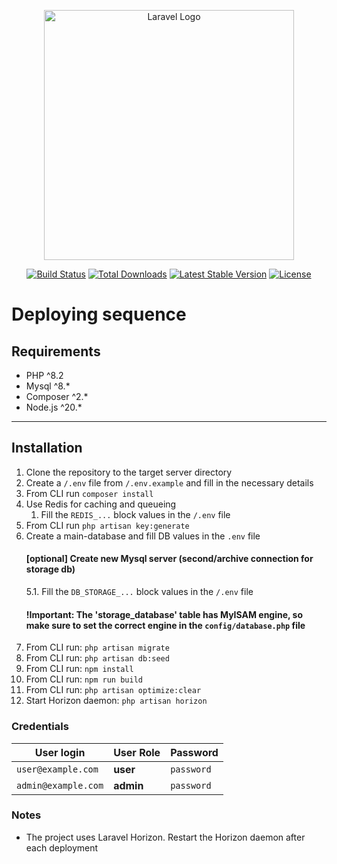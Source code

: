 <p align="center"><a href="https://laravel.com" target="_blank"><img src="https://raw.githubusercontent.com/laravel/art/master/logo-lockup/5%20SVG/2%20CMYK/1%20Full%20Color/laravel-logolockup-cmyk-red.svg" width="400" alt="Laravel Logo"></a></p>

<p align="center">
<a href="https://github.com/laravel/framework/actions"><img src="https://github.com/laravel/framework/workflows/tests/badge.svg" alt="Build Status"></a>
<a href="https://packagist.org/packages/laravel/framework"><img src="https://img.shields.io/packagist/dt/laravel/framework" alt="Total Downloads"></a>
<a href="https://packagist.org/packages/laravel/framework"><img src="https://img.shields.io/packagist/v/laravel/framework" alt="Latest Stable Version"></a>
<a href="https://packagist.org/packages/laravel/framework"><img src="https://img.shields.io/packagist/l/laravel/framework" alt="License"></a>
</p>

# Deploying sequence
## Requirements
- PHP ^8.2
- Mysql ^8.*
- Composer ^2.*
- Node.js ^20.*
-------------------
## Installation
1. Clone the repository to the target server directory
2. Create a `/.env` file from `/.env.example` and fill in the necessary details
3. From CLI run `composer install`
4. Use Redis for caching and queueing
   1. Fill the `REDIS_...` block values in the `/.env` file
5. From CLI run `php artisan key:generate`
6. Create a main-database and fill DB values in the `.env` file
   #### **[optional]** Create new Mysql server (second/archive connection for storage db)
   5.1. Fill the `DB_STORAGE_...` block values in the `/.env` file
   #### !Important: The 'storage_database' table has MyISAM engine, so make sure to set the correct engine in the `config/database.php` file 
7. From CLI run: `php artisan migrate`
8. From CLI run: `php artisan db:seed`
9. From CLI run: `npm install`
10. From CLI run: `npm run build`
11. From CLI run: `php artisan optimize:clear`
12. Start Horizon daemon: `php artisan horizon`

### Credentials

| User login           | User Role | Password   |
|----------------------|-----------|------------|
| `user@example.com`   | **user**  | `password` | 
| `admin@example.com` | **admin** | `password` |

### Notes
- The project uses Laravel Horizon. Restart the Horizon daemon after each deployment
